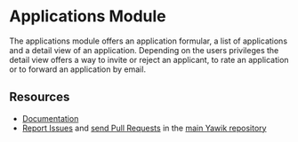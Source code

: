 Applications Module
====

The applications module offers an application formular,
a list of applications and a detail view of an application.
Depending on the users privileges the detail view offers a way to invite or reject an applicant,
to rate an application or to forward an application by email.

Resources
----
  * [Documentation](https://yawik.readthedocs.io/en/latest/modules/applications/index.html)
  * [Report Issues](https://github.com/cross-solution/YAWIK/issues) and
    [send Pull Requests](https://github.com/cross-solution/YAWIK/pulls)
    in the [main Yawik repository](https://github.com/cross-solution/YAWIK)